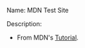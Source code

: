 Name: MDN Test Site

Description:
- From MDN's [Tutorial](https://developer.mozilla.org/en-US/docs/Learn/Getting_started_with_the_web).